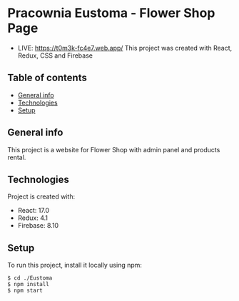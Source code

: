 # Pracownia Eustoma - Flower Shop Page
* LIVE: https://t0m3k-fc4e7.web.app/
This project was created with React, Redux, CSS and Firebase

## Table of contents
* [General info](#general-info)
* [Technologies](#technologies)
* [Setup](#setup)

## General info
This project is a website for Flower Shop with admin panel and products rental.

## Technologies
Project is created with:
* React: 17.0
* Redux: 4.1
* Firebase: 8.10
	
## Setup
To run this project, install it locally using npm:

```
$ cd ./Eustoma
$ npm install
$ npm start
